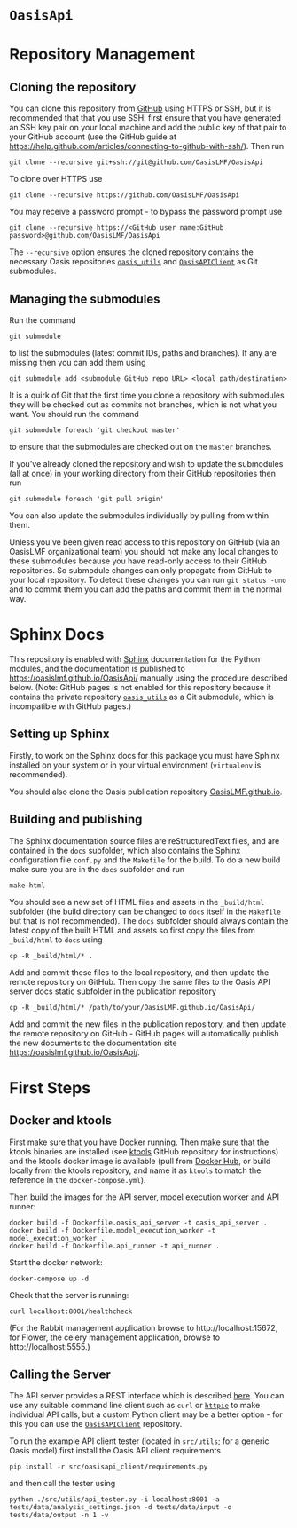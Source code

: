 `OasisApi`
==========

# Repository Management

## Cloning the repository

You can clone this repository from <a href="https://github.com/OasisLMF/OasisApi" target="_blank">GitHub</a> using HTTPS or SSH, but it is recommended that that you use SSH: first ensure that you have generated an SSH key pair on your local machine and add the public key of that pair to your GitHub account (use the GitHub guide at https://help.github.com/articles/connecting-to-github-with-ssh/). Then run

    git clone --recursive git+ssh://git@github.com/OasisLMF/OasisApi

To clone over HTTPS use

    git clone --recursive https://github.com/OasisLMF/OasisApi

You may receive a password prompt - to bypass the password prompt use

    git clone --recursive https://<GitHub user name:GitHub password>@github.com/OasisLMF/OasisApi

The `--recursive` option ensures the cloned repository contains the necessary Oasis repositories <a href="https://github.com/OasisLMF/oasis_utils" target="_blank">`oasis_utils`</a> and <a href="https://github.com/OasisLMF/OasisAPIClient" target="_blank">`OasisAPIClient`</a> as Git submodules.

## Managing the submodules

Run the command

    git submodule

to list the submodules (latest commit IDs, paths and branches). If any are missing then you can add them using

	git submodule add <submodule GitHub repo URL> <local path/destination>

It is a quirk of Git that the first time you clone a repository with submodules they will be checked out as commits not branches, which is not what you want. You should run the command

    git submodule foreach 'git checkout master'

to ensure that the submodules are checked out on the `master` branches.

If you've already cloned the repository and wish to update the submodules (all at once) in your working directory from their GitHub repositories then run

    git submodule foreach 'git pull origin'

You can also update the submodules individually by pulling from within them.

Unless you've been given read access to this repository on GitHub (via an OasisLMF organizational team) you should not make any local changes to these submodules because you have read-only access to their GitHub repositories. So submodule changes can only propagate from GitHub to your local repository. To detect these changes you can run `git status -uno` and to commit them you can add the paths and commit them in the normal way.

# Sphinx Docs

This repository is enabled with <a href="https://pypi.python.org/pypi/Sphinx" target="_blank">Sphinx</a> documentation for the Python modules, and the documentation is published to <a href="https://oasislmf.github.io/OasisLMF/OasisApi" target="_blank">https://oasislmf.github.io/OasisApi/</a> manually using the procedure described below. (Note: GitHub pages is not enabled for this repository because it contains the private repository <a href="https://github.com/OasisLMF/oasis_utils" target="_blank">`oasis_utils`</a> as a Git submodule, which is incompatible with GitHub pages.)

## Setting up Sphinx

Firstly, to work on the Sphinx docs for this package you must have Sphinx installed on your system or in your virtual environment (`virtualenv` is recommended).

You should also clone the Oasis publication repository <a href="https://github.com/OasisLMF/OasisLMF.github.io" target="_blank">OasisLMF.github.io</a>.

## Building and publishing

The Sphinx documentation source files are reStructuredText files, and are contained in the `docs` subfolder, which also contains the Sphinx configuration file `conf.py` and the `Makefile` for the build. To do a new build make sure you are in the `docs` subfolder and run

    make html

You should see a new set of HTML files and assets in the `_build/html` subfolder (the build directory can be changed to `docs` itself in the `Makefile` but that is not recommended). The `docs` subfolder should always contain the latest copy of the built HTML and assets so first copy the files from `_build/html` to `docs` using

    cp -R _build/html/* .

Add and commit these files to the local repository, and then update the remote repository on GitHub. Then copy the same files to the Oasis API server docs static subfolder in the publication repository

    cp -R _build/html/* /path/to/your/OasisLMF.github.io/OasisApi/

Add and commit the new files in the publication repository, and then update the remote repository on GitHub - GitHub pages will automatically publish the new documents to the documentation site https://oasislmf.github.io/OasisApi/.

# First Steps

## Docker and ktools

First make sure that you have Docker running. Then make sure that the ktools binaries are installed (see <a href="https://github.com/OasisLMF/ktools" target="_blank">ktools</a> GitHub repository for instructions) and the ktools docker image is available (pull from <a href="https://hub.docker.com/r/coreoasis/ktools/" target="_blank">Docker Hub</a>, or build locally from the ktools repository, and name it as `ktools` to match the reference in the `docker-compose.yml`).

Then build the images for the API server, model execution worker and API runner: 

    docker build -f Dockerfile.oasis_api_server -t oasis_api_server .
    docker build -f Dockerfile.model_execution_worker -t model_execution_worker .
    docker build -f Dockerfile.api_runner -t api_runner .

Start the docker network:

    docker-compose up -d

Check that the server is running:

    curl localhost:8001/healthcheck

(For the Rabbit management application browse to http://localhost:15672, for Flower, the celery management application, browse to http://localhost:5555.)

## Calling the Server

The API server provides a REST interface which is described <a href="https://oasislmf.github.io/OasisApi/modules.html" target="_blank">here</a>. You can use any suitable command line client such as `curl` or <a href="www.httpie.org" target="_blank">`httpie`</a> to make individual API calls, but a custom Python client may be a better option - for this you can use the <a href="https://github.com/OasisLMF/OasisAPIClient" target="_blank">`OasisAPIClient`</a> repository.

To run the example API client tester (located in `src/utils`; for a generic Oasis model) first install the Oasis API client requirements

    pip install -r src/oasisapi_client/requirements.py

and then call the tester using

    python ./src/utils/api_tester.py -i localhost:8001 -a tests/data/analysis_settings.json -d tests/data/input -o tests/data/output -n 1 -v

